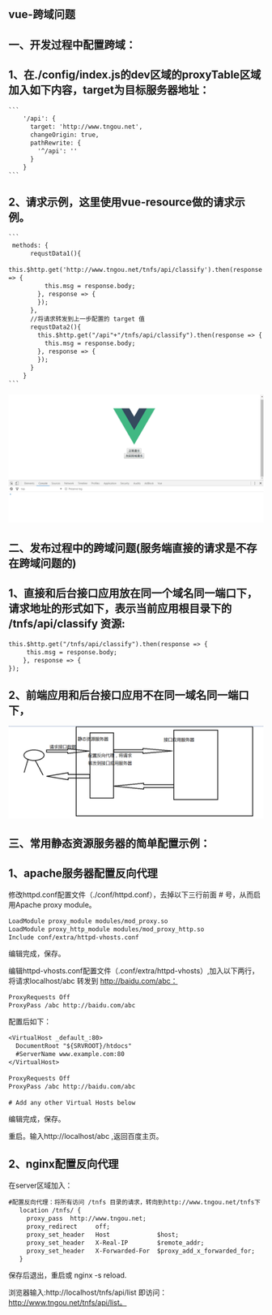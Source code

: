 vue-跨域问题
----------

一、开发过程中配置跨域：
--------------
1、在./config/index.js的dev区域的proxyTable区域加入如下内容，target为目标服务器地址：
------------------------
    ```
        '/api': {
          target: 'http://www.tngou.net',
          changeOrigin: true,
          pathRewrite: {
            '^/api': ''
          }
        }
    ```

2、请求示例，这里使用vue-resource做的请求示例。
------------------------
    ```
     methods: {
          requstData1(){
            this.$http.get('http://www.tngou.net/tnfs/api/classify').then(response => {
              this.msg = response.body;
            }, response => {
            });
          },
          //将请求转发到上一步配置的 target 值
          requstData2(){
            this.$http.get("/api"+"/tnfs/api/classify").then(response => {
              this.msg = response.body;
            }, response => {
            });
          }
        }
    ```

![image](https://github.com/jiekekeji/MVueWebpack/blob/master/demo016/preview/icon-kua-yu.gif)


二、发布过程中的跨域问题(服务端直接的请求是不存在跨域问题的)
--------------
1、直接和后台接口应用放在同一个域名同一端口下，请求地址的形式如下，表示当前应用根目录下的 /tnfs/api/classify 资源:
------------------------
  ```
  this.$http.get("/tnfs/api/classify").then(response => {
       this.msg = response.body;
      }, response => {
  });
  ```

2、前端应用和后台接口应用不在同一域名同一端口下，
------------------------
![image](https://github.com/jiekekeji/MVueWebpack/blob/master/demo016/preview/icon-server-proxy.png)


三、常用静态资源服务器的简单配置示例：
--------------
1、apache服务器配置反向代理
------------------------
修改httpd.conf配置文件（./conf/httpd.conf），去掉以下三行前面 # 号，从而启用Apache proxy module。

   ```
   LoadModule proxy_module modules/mod_proxy.so
   LoadModule proxy_http_module modules/mod_proxy_http.so
   Include conf/extra/httpd-vhosts.conf
   ```
编辑完成，保存。

编辑httpd-vhosts.conf配置文件（.conf/extra/httpd-vhosts）,加入以下两行，将请求localhost/abc 转发到 http://baidu.com/abc：

   ```
   ProxyRequests Off
   ProxyPass /abc http://baidu.com/abc
   ```

配置后如下：

  ```
  <VirtualHost _default_:80>
  	DocumentRoot "${SRVROOT}/htdocs"
  	#ServerName www.example.com:80
  </VirtualHost>

  ProxyRequests Off
  ProxyPass /abc http://baidu.com/abc

  # Add any other Virtual Hosts below
  ```

编辑完成，保存。

重启。输入http://localhost/abc ,返回百度主页。


2、nginx配置反向代理
------------------------
在server区域加入：

   ```
   #配置反向代理：将所有访问 /tnfs 目录的请求，转向到http://www.tngou.net/tnfs下
      location /tnfs/ {
        proxy_pass  http://www.tngou.net;
        proxy_redirect     off;
        proxy_set_header   Host             $host;
        proxy_set_header   X-Real-IP        $remote_addr;
        proxy_set_header   X-Forwarded-For  $proxy_add_x_forwarded_for;
      }
   ```

保存后退出，重启或 nginx -s reload.

浏览器输入:http://localhost/tnfs/api/list  即访问：http://www.tngou.net/tnfs/api/list。
